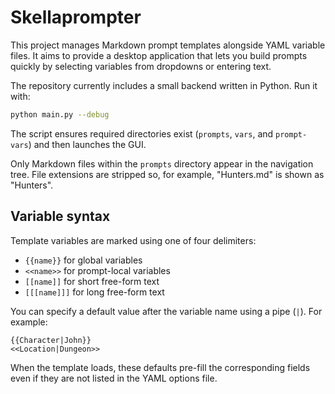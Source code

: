 # Skellaprompter

This project manages Markdown prompt templates alongside YAML variable files. It aims to provide a desktop application that lets you build prompts quickly by selecting variables from dropdowns or entering text.

The repository currently includes a small backend written in Python. Run it with:

```bash
python main.py --debug
```
The script ensures required directories exist (`prompts`, `vars`, and `prompt-vars`) and then launches the GUI.

Only Markdown files within the `prompts` directory appear in the navigation tree. File extensions are stripped so, for example, "Hunters.md" is shown as "Hunters".

## Variable syntax

Template variables are marked using one of four delimiters:

- `{{name}}` for global variables
- `<<name>>` for prompt-local variables
- `[[name]]` for short free-form text
- `[[[name]]]` for long free-form text

You can specify a default value after the variable name using a pipe (`|`).
For example:

```
{{Character|John}}
<<Location|Dungeon>>
```

When the template loads, these defaults pre-fill the corresponding fields even
if they are not listed in the YAML options file.
